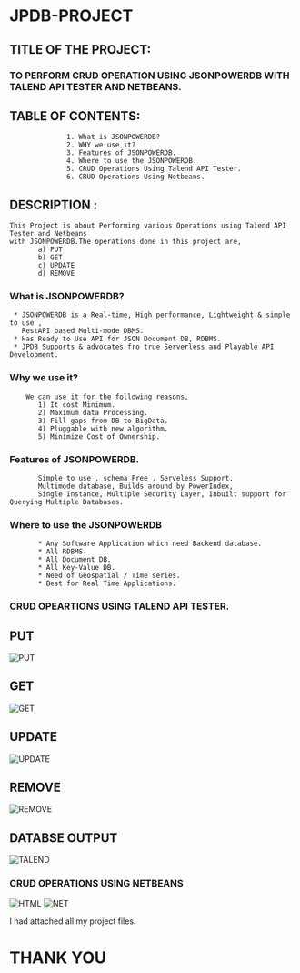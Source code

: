 # JPDB-PROJECT
## TITLE OF THE PROJECT: 
### TO PERFORM CRUD OPERATION USING JSONPOWERDB WITH TALEND API TESTER AND NETBEANS.

## TABLE OF CONTENTS: 
                  1. What is JSONPOWERDB?
                  2. WHY we use it?
                  3. Features of JSONPOWERDB.
                  4. Where to use the JSONPOWERDB.
                  5. CRUD Operations Using Talend API Tester.
                  6. CRUD Operations Using Netbeans.
                  
 ## DESCRIPTION :
    This Project is about Performing various Operations using Talend API Tester and Netbeans
    with JSONPOWERDB.The operations done in this project are,
           a) PUT
           b) GET
           c) UPDATE
           d) REMOVE
  
 ### What is JSONPOWERDB?
     * JSONPOWERDB is a Real-time, High performance, Lightweight & simple to use ,
       RestAPI based Multi-mode DBMS.
     * Has Ready to Use API for JSON Document DB, RDBMS.
     * JPDB Supports & advocates fro true Serverless and Playable API Development.
 ### Why we use it?  
        We can use it for the following reasons,
           1) It cost Minimum.
           2) Maximum data Processing.
           3) Fill gaps from DB to BigData.
           4) Pluggable with new algorithm.
           5) Minimize Cost of Ownership.
  ### Features of JSONPOWERDB.
           Simple to use , schema Free , Serveless Support, 
           Multimode database, Builds around by PowerIndex,
           Single Instance, Multiple Security Layer, Inbuilt support for Querying Multiple Databases.
   ### Where to use the JSONPOWERDB
           * Any Software Application which need Backend database.
           * All RDBMS. 
           * All Document DB. 
           * All Key-Value DB. 
           * Need of Geospatial / Time series. 
           * Best for Real Time Applications. 
   
   ### CRUD OPEARTIONS USING TALEND API TESTER.
   ## PUT
   ![PUT](https://user-images.githubusercontent.com/98580303/183055654-af75ddcb-3094-46ee-8250-ce6976b19776.PNG)
   ## GET
   ![GET](https://user-images.githubusercontent.com/98580303/183055091-4ddf6abd-76ff-49ab-8eae-cb3f17c09ece.PNG)
   ## UPDATE
   ![UPDATE](https://user-images.githubusercontent.com/98580303/183055693-ddee80f4-3d39-4165-a889-d875b5276858.PNG)
   ## REMOVE
   ![REMOVE](https://user-images.githubusercontent.com/98580303/183055667-58c160c8-a292-404d-b53e-aca4f3279d90.PNG)
   ## DATABSE OUTPUT
   ![TALEND](https://user-images.githubusercontent.com/98580303/183057136-3dbbef48-69dd-4fa2-af74-564cc28fd325.PNG)
      
   ### CRUD OPERATIONS USING NETBEANS    
   ![HTML](https://user-images.githubusercontent.com/98580303/183057124-a8069a5c-f10a-4a98-ab1b-3ae44d28e342.PNG)
   ![NET](https://user-images.githubusercontent.com/98580303/183057135-feac0072-90d5-4ba9-aa39-c819c4959d9a.PNG)


   I had attached all my project files.
   
   # THANK YOU
         
                  
